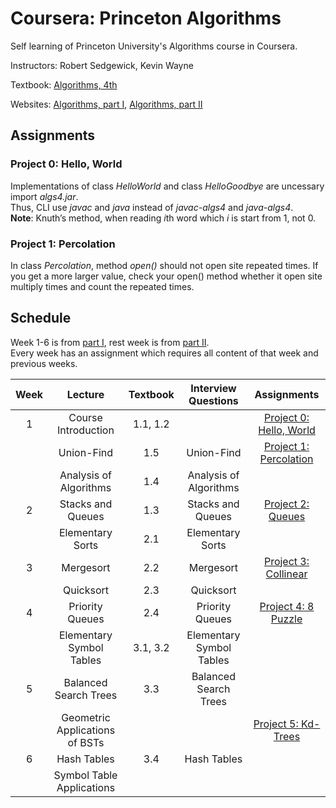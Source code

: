 # Coursera: Princeton Algorithms 

Self learning of Princeton University's Algorithms course in Coursera.

Instructors: Robert Sedgewick, Kevin Wayne

Textbook: [Algorithms, 4th](algs4)

Websites: [Algorithms, part I](part1), [Algorithms, part II](part2)

## Assignments

### Project 0: Hello, World

Implementations of class *HelloWorld* and class *HelloGoodbye* are uncessary import *algs4.jar*.   
Thus, CLI use *javac* and *java* instead of *javac-algs4* and *java-algs4*.   
**Note**: Knuth’s method, when reading *i*th word which *i* is start from 1, not 0.

### Project 1: Percolation

In class *Percolation*, method *open()* should not open site repeated times.
If you get a more larger value, check your open() method whether it open site multiply times
and count the repeated times.


## Schedule

Week 1-6 is from [part I](part1), rest week is from [part II](part2).   
Every week has an assignment which requires all content of that week and previous weeks.

| Week | Lecture | Textbook | Interview Questions | Assignments |
| :--: | :-----: | :------: | :-----------------: | :---------: |
| 1 | Course Introduction      | 1.1, 1.2 |              | [Project 0: Hello, World](hello) |
|   | Union-Find               | 1.5 | Union-Find        | [Project 1: Percolation](percolation) |
|   | Analysis of Algorithms   | 1.4 | Analysis of Algorithms |  |
| 2 | Stacks and Queues        | 1.3 | Stacks and Queues | [Project 2: Queues](queues) |
|   | Elementary Sorts         | 2.1 | Elementary Sorts  |  |
| 3 | Mergesort                | 2.2 | Mergesort         | [Project 3: Collinear](collinear) |
|   | Quicksort                | 2.3 | Quicksort         |  |
| 4 | Priority Queues          | 2.4 | Priority Queues   | [Project 4: 8 Puzzle](8-puzzle) |
|   | Elementary Symbol Tables | 3.1, 3.2 | Elementary Symbol Tables |  |
| 5 | Balanced Search Trees    | 3.3 | Balanced Search Trees |  |
|   | Geometric Applications of BSTs|  |                 | [Project 5: Kd-Trees](kdtree) |
| 6 | Hash Tables              | 3.4 | Hash Tables       |  |
|   |Symbol Table Applications |     |                   |  |


[algs4]:https://algs4.cs.princeton.edu/   
[part1]:https://www.coursera.org/learn/algorithms-part1   
[part2]:https://www.coursera.org/learn/algorithms-part2   
[hello]:https://coursera.cs.princeton.edu/algs4/assignments/hello/specification.php   
[percolation]:https://coursera.cs.princeton.edu/algs4/assignments/percolation/specification.php   
[queues]:https://coursera.cs.princeton.edu/algs4/assignments/queues/specification.php   
[collinear]:https://coursera.cs.princeton.edu/algs4/assignments/collinear/specification.php   
[8-puzzle]:https://coursera.cs.princeton.edu/algs4/assignments/8puzzle/specification.php
[kdtree]:https://coursera.cs.princeton.edu/algs4/assignments/kdtree/specification.php
